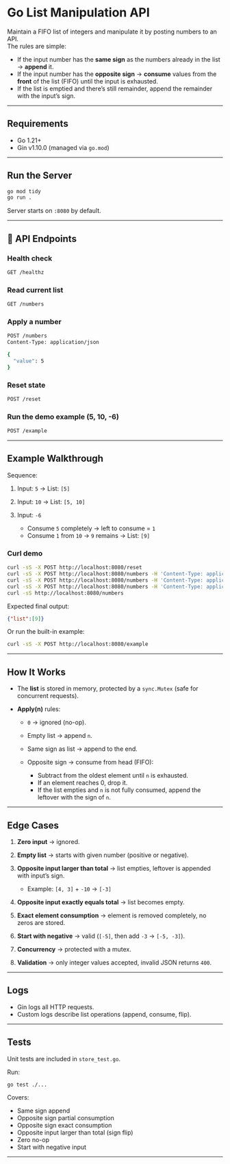 # Go List Manipulation API

Maintain a FIFO list of integers and manipulate it by posting numbers to an API.  
The rules are simple:

- If the input number has the **same sign** as the numbers already in the list → **append** it.
- If the input number has the **opposite sign** → **consume** values from the **front** of the list (FIFO) until the input is exhausted.
- If the list is emptied and there’s still remainder, append the remainder with the input’s sign.

---

## Requirements
- Go 1.21+  
- Gin v1.10.0 (managed via `go.mod`)

---

##  Run the Server
```bash
go mod tidy
go run .
````

Server starts on `:8080` by default.

---

## 📡 API Endpoints

### Health check

```bash
GET /healthz
```

### Read current list

```bash
GET /numbers
```

### Apply a number

```bash
POST /numbers
Content-Type: application/json

{
  "value": 5
}
```

### Reset state

```bash
POST /reset
```

### Run the demo example (5, 10, -6)

```bash
POST /example
```

---

## Example Walkthrough

Sequence:

1. Input: `5`
   → List: `[5]`

2. Input: `10`
   → List: `[5, 10]`

3. Input: `-6`

   * Consume `5` completely → left to consume = `1`
   * Consume `1` from `10` → `9` remains
     → List: `[9]`

### Curl demo

```bash
curl -sS -X POST http://localhost:8080/reset
curl -sS -X POST http://localhost:8080/numbers -H 'Content-Type: application/json' -d '{"value":5}'
curl -sS -X POST http://localhost:8080/numbers -H 'Content-Type: application/json' -d '{"value":10}'
curl -sS -X POST http://localhost:8080/numbers -H 'Content-Type: application/json' -d '{"value":-6}'
curl -sS http://localhost:8080/numbers
```

Expected final output:

```json
{"list":[9]}
```

Or run the built-in example:

```bash
curl -sS -X POST http://localhost:8080/example
```

---

## How It Works

* The **list** is stored in memory, protected by a `sync.Mutex` (safe for concurrent requests).
* **Apply(n)** rules:

  * `0` → ignored (no-op).
  * Empty list → append `n`.
  * Same sign as list → append to the end.
  * Opposite sign → consume from head (FIFO):

    * Subtract from the oldest element until `n` is exhausted.
    * If an element reaches 0, drop it.
    * If the list empties and `n` is not fully consumed, append the leftover with the sign of `n`.

---

## Edge Cases

1. **Zero input** → ignored.
2. **Empty list** → starts with given number (positive or negative).
3. **Opposite input larger than total** → list empties, leftover is appended with input’s sign.

   * Example: `[4, 3]` + `-10` → `[-3]`
4. **Opposite input exactly equals total** → list becomes empty.
5. **Exact element consumption** → element is removed completely, no zeros are stored.
6. **Start with negative** → valid (`[-5]`, then add `-3` → `[-5, -3]`).
7. **Concurrency** → protected with a mutex.
8. **Validation** → only integer values accepted, invalid JSON returns `400`.

---

## Logs

* Gin logs all HTTP requests.
* Custom logs describe list operations (append, consume, flip).

---

## Tests

Unit tests are included in `store_test.go`.

Run:

```bash
go test ./...
```

Covers:

* Same sign append
* Opposite sign partial consumption
* Opposite sign exact consumption
* Opposite input larger than total (sign flip)
* Zero no-op
* Start with negative input

---

